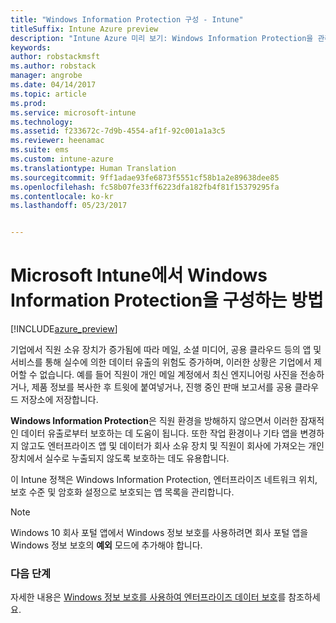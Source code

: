 ```yaml
---
title: "Windows Information Protection 구성 - Intune"
titleSuffix: Intune Azure preview
description: "Intune Azure 미리 보기: Windows Information Protection을 관리하는 데 사용할 수 있는 Intune 설정을 알아봅니다."
keywords: 
author: robstackmsft
ms.author: robstack
manager: angrobe
ms.date: 04/14/2017
ms.topic: article
ms.prod: 
ms.service: microsoft-intune
ms.technology: 
ms.assetid: f233672c-7d9b-4554-af1f-92c001a1a3c5
ms.reviewer: heenamac
ms.suite: ems
ms.custom: intune-azure
ms.translationtype: Human Translation
ms.sourcegitcommit: 9ff1adae93fe6873f5551cf58b1a2e89638dee85
ms.openlocfilehash: fc58b07fe33ff6223dfa182fb4f81f15379295fa
ms.contentlocale: ko-kr
ms.lasthandoff: 05/23/2017


---
```


# <a name="how-to-configure-windows-information-protection-in-microsoft-intune"></a>Microsoft Intune에서 Windows Information Protection을 구성하는 방법

[!INCLUDE[azure_preview](./includes/azure_preview.md)]

기업에서 직원 소유 장치가 증가됨에 따라 메일, 소셜 미디어, 공용 클라우드 등의 앱 및 서비스를 통해 실수에 의한 데이터 유출의 위험도 증가하며, 이러한 상황은 기업에서 제어할 수 없습니다. 예를 들어 직원이 개인 메일 계정에서 최신 엔지니어링 사진을 전송하거나, 제품 정보를 복사한 후 트윗에 붙여넣거나, 진행 중인 판매 보고서를 공용 클라우드 저장소에 저장합니다.

**Windows Information Protection**은 직원 환경을 방해하지 않으면서 이러한 잠재적인 데이터 유출로부터 보호하는 데 도움이 됩니다. 또한 작업 환경이나 기타 앱을 변경하지 않고도 엔터프라이즈 앱 및 데이터가 회사 소유 장치 및 직원이 회사에 가져오는 개인 장치에서 실수로 누출되지 않도록 보호하는 데도 유용합니다.

이 Intune 정책은 Windows Information Protection, 엔터프라이즈 네트워크 위치, 보호 수준 및 암호화 설정으로 보호되는 앱 목록을 관리합니다.

>[!NOTE]
> Windows 10 회사 포털 앱에서 Windows 정보 보호를 사용하려면 회사 포털 앱을 Windows 정보 보호의 **예외** 모드에 추가해야 합니다. 

### <a name="next-steps"></a>다음 단계
자세한 내용은 [Windows 정보 보호를 사용하여 엔터프라이즈 데이터 보호](https://technet.microsoft.com/itpro/windows/keep-secure/protect-enterprise-data-using-wip)를 참조하세요.

